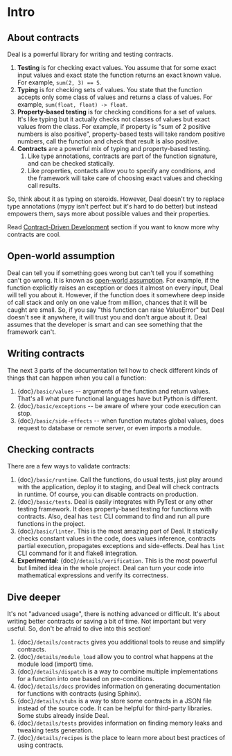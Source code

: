 # Intro

## About contracts

Deal is a powerful library for writing and testing contracts.

1. **Testing** is for checking exact values. You assume that for some exact input values and exact state the function returns an exact known value. For example, `sum(2, 3) == 5`.
1. **Typing** is for checking sets of values. You state that the function accepts only some class of values and returns a class of values. For example, `sum(float, float) -> float`.
1. **Property-based testing** is for checking conditions for a set of values. It's like typing but it actually checks not classes of values but exact values from the class. For example, if property is "sum of 2 positive numbers is also positive", property-based tests will take random positive numbers, call the function and check that result is also positive.
1. **Contracts** are a powerful mix of typing and property-based testing.
    1. Like type annotations, contracts are part of the function signature, and can be checked statically.
    1. Like properties, contacts allow you to specify any conditions, and the framework will take care of choosing exact values and checking call results.

So, think about it as typing on steroids. However, Deal doesn't try to replace type annotations (mypy isn't perfect but it's hard to do better) but instead empowers them, says more about possible values and their properties.

Read [Contract-Driven Development](motivation) section if you want to know more why contracts are cool.

## Open-world assumption

Deal can tell you if something goes wrong but can't tell you if something can't go wrong. It is known as [open-world assumption](https://en.wikipedia.org/wiki/Open-world_assumption). For example, if the function explicitly raises an exception or does it almost on every input, Deal will tell you about it. However, if the function does it somewhere deep inside of call stack and only on one value from million, chances that it will be caught are small. So, if you say "this function can raise ValueError" but Deal doesn't see it anywhere, it will trust you and don't argue about it. Deal assumes that the developer is smart and can see something that the framework can't.

## Writing contracts

The next 3 parts of the documentation tell how to check different kinds of things that can happen when you call a function:

1. {doc}`/basic/values` -- arguments of the function and return values. That's all what pure functional languages have but Python is different.
1. {doc}`/basic/exceptions` -- be aware of where your code execution can stop.
1. {doc}`/basic/side-effects` -- when function mutates global values, does request to database or remote server, or even imports a module.

## Checking contracts

There are a few ways to validate contracts:

1. {doc}`/basic/runtime`. Call the functions, do usual tests, just play around with the application, deploy it to staging, and Deal will check contracts in runtime. Of course, you can disable contracts on production.
1. {doc}`/basic/tests`. Deal is easily integrates with PyTest or any other testing framework. It does property-based testing for functions with contracts. Also, deal has `test` CLI command to find and run all pure functions in the project.
1. {doc}`/basic/linter`. This is the most amazing part of Deal. It statically checks constant values in the code, does values inference, contracts partial execution, propagates exceptions and side-effects. Deal has `lint` CLI command for it and flake8 integration.
1. **Experimental:** {doc}`/details/verification`. This is the most powerful but limited idea in the whole project. Deal can turn your code into mathematical expressions and verify its correctness.

## Dive deeper

It's not "advanced usage", there is nothing advanced or difficult. It's about writing better contracts or saving a bit of time. Not important but very useful. So, don't be afraid to dive into this section!

1. {doc}`/details/contracts` gives you additional tools to reuse and simplify contracts.
1. {doc}`/details/module_load` allow you to control what happens at the module load (import) time.
1. {doc}`/details/dispatch` is a way to combine multiple implementations for a function into one based on pre-conditions.
1. {doc}`/details/docs` provides information on generating documentation for functions with contracts (using Sphinx).
1. {doc}`/details/stubs` is a way to store some contracts in a JSON file instead of the source code. It can be helpful for third-party libraries. Some stubs already inside Deal.
1. {doc}`/details/tests` provides information on finding memory leaks and tweaking tests generation.
1. {doc}`/details/recipes` is the place to learn more about best practices of using contracts.
